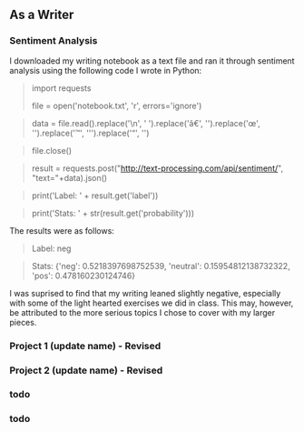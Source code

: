 ## As a Writer



### Sentiment Analysis

I downloaded my writing notebook as a text file and ran it through sentiment analysis using the following code I wrote in Python:

> import requests
>  
> file = open('notebook.txt', 'r', errors='ignore')

> data = file.read().replace('\n', ' ').replace('â€', '').replace('œ', '').replace('™', '\'').replace('“', '')

> file.close()

> result = requests.post("http://text-processing.com/api/sentiment/", "text="+data).json()

> print('Label: ' + result.get('label'))

> print('Stats: ' + str(result.get('probability')))

The results were as follows:

> Label: neg

> Stats: {'neg': 0.5218397698752539, 'neutral': 0.15954812138732322, 'pos': 0.478160230124746}

I was suprised to find that my writing leaned slightly negative, especially with some of the light hearted exercises we did in class.
This may, however, be attributed to the more serious topics I chose to cover with my larger pieces.

### Project 1 (update name) - Revised



### Project 2 (update name) - Revised



### todo



### todo


